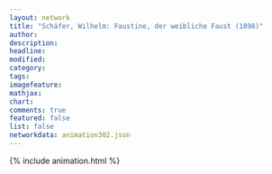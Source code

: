 ```yaml
---
layout: network
title: "Schäfer, Wilhelm: Faustine, der weibliche Faust (1898)"
author:
description:
headline:
modified:
category:
tags:
imagefeature: 
mathjax: 
chart: 
comments: true
featured: false
list: false
networkdata: animation302.json
---
```

{% include animation.html %}
